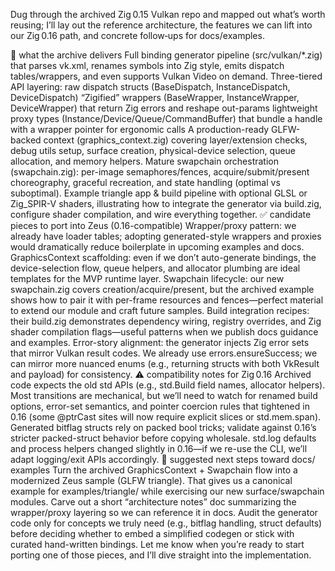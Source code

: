 Dug through the archived Zig 0.15 Vulkan repo and mapped out what’s worth reusing; I’ll lay out the reference architecture, the features we can lift into our Zig 0.16 path, and concrete follow‑ups for docs/examples.

🎯 what the archive delivers
Full binding generator pipeline (src/vulkan/*.zig) that parses vk.xml, renames symbols into Zig style, emits dispatch tables/wrappers, and even supports Vulkan Video on demand.
Three-tiered API layering:
raw dispatch structs (BaseDispatch, InstanceDispatch, DeviceDispatch)
“Zigified” wrappers (BaseWrapper, InstanceWrapper, DeviceWrapper) that return Zig errors and reshape out-params
lightweight proxy types (Instance/Device/Queue/CommandBuffer) that bundle a handle with a wrapper pointer for ergonomic calls
A production-ready GLFW-backed context (graphics_context.zig) covering layer/extension checks, debug utils setup, surface creation, physical-device selection, queue allocation, and memory helpers.
Mature swapchain orchestration (swapchain.zig): per-image semaphores/fences, acquire/submit/present choreography, graceful recreation, and state handling (optimal vs suboptimal).
Example triangle app & build pipeline with optional GLSL or Zig_SPIR-V shaders, illustrating how to integrate the generator via build.zig, configure shader compilation, and wire everything together.
✅ candidate pieces to port into Zeus (0.16-compatible)
Wrapper/proxy pattern: we already have loader tables; adopting generated-style wrappers and proxies would dramatically reduce boilerplate in upcoming examples and docs.
GraphicsContext scaffolding: even if we don’t auto-generate bindings, the device-selection flow, queue helpers, and allocator plumbing are ideal templates for the MVP runtime layer.
Swapchain lifecycle: our new swapchain.zig covers creation/acquire/present, but the archived example shows how to pair it with per-frame resources and fences—perfect material to extend our module and craft future samples.
Build integration recipes: their build.zig demonstrates dependency wiring, registry overrides, and Zig shader compilation flags—useful patterns when we publish docs guidance and examples.
Error-story alignment: the generator injects Zig error sets that mirror Vulkan result codes. We already use errors.ensureSuccess; we can mirror more nuanced enums (e.g., returning structs with both VkResult and payload) for consistency.
⚠️ compatibility notes for Zig 0.16
Archived code expects the old std APIs (e.g., std.Build field names, allocator helpers). Most transitions are mechanical, but we’ll need to watch for renamed build options, error-set semantics, and pointer coercion rules that tightened in 0.16 (some @ptrCast sites will now require explicit slices or std.mem.span).
Generated bitflag structs rely on packed bool tricks; validate against 0.16’s stricter packed-struct behavior before copying wholesale.
std.log defaults and process helpers changed slightly in 0.16—if we re-use the CLI, we’ll adapt logging/exit APIs accordingly.
📌 suggested next steps toward docs/ examples
Turn the archived GraphicsContext + Swapchain flow into a modernized Zeus sample (GLFW triangle). That gives us a canonical example for examples/triangle/ while exercising our new surface/swapchain modules.
Carve out a short “architecture notes” doc summarizing the wrapper/proxy layering so we can reference it in docs.
Audit the generator code only for concepts we truly need (e.g., bitflag handling, struct defaults) before deciding whether to embed a simplified codegen or stick with curated hand-written bindings.
Let me know when you’re ready to start porting one of those pieces, and I’ll dive straight into the implementation.

